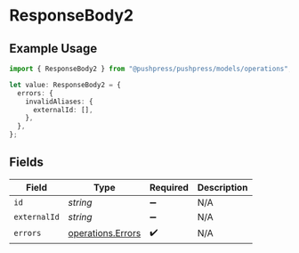 # ResponseBody2

## Example Usage

```typescript
import { ResponseBody2 } from "@pushpress/pushpress/models/operations";

let value: ResponseBody2 = {
  errors: {
    invalidAliases: {
      externalId: [],
    },
  },
};
```

## Fields

| Field                                                  | Type                                                   | Required                                               | Description                                            |
| ------------------------------------------------------ | ------------------------------------------------------ | ------------------------------------------------------ | ------------------------------------------------------ |
| `id`                                                   | *string*                                               | :heavy_minus_sign:                                     | N/A                                                    |
| `externalId`                                           | *string*                                               | :heavy_minus_sign:                                     | N/A                                                    |
| `errors`                                               | [operations.Errors](../../models/operations/errors.md) | :heavy_check_mark:                                     | N/A                                                    |